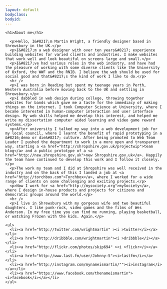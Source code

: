 ```yaml
---
layout: default
bodyclass: 
bodyid: 
---
```


    <h1>About me</h1>

      <p>Hello, I&#8217;m Martin Wright, a friendly designer based in Shrewsbury in the UK.</p>
      <p>I&#8217;m a web designer with over ten years&#8217; experience building websites for varied clients and industries. I make websites that work well and look beautiful on screens large and small.</p>
      <p>I&#8217;ve had various roles in the web industry, and have had the pleasure of working with some diverse clients like the University of Oxford, the WWF and the RNIB. I believe the web should be used for social good and that&#8217;s the kind of work I like to do.</p>
      <hr />
      <p>I was born in Reading but spent my teenage years in Perth, Western Australia before moving back to the UK and settling in Shrewsbury.</p>
      <p>I dabbled in web design during college, throwing together websites for bands which gave me a taste for the immediacy of making things on the internet. I took Computer Science at University, where I became interested in human-computer interaction and user interface design. My web skills helped me develop this interest, and helped me write my dissertation computer aided learning and video game reward systems.</p>
      <p>After university I talked my way into a web development job for my local council, where I learnt the benefit of rapid prototyping in a &#8216;demo or die&#8217; culture. After being promoted to Web Team Leader I pushed the department to work in a more open and transparent way, starting a <a href="http://shropshire.gov.uk/projectwip">team blog</a> and a public prototype of a <a href="http://new.shropshire.gov.uk">new Shropshire.gov.uk</a>. Happily the team have continued to develop this work and I follow it closely.</p>
      <p>The work my team and I did at Shropshire was well received in the industry and on the back of this I landed a job at <a href="http://torchbox.com">Torchbox</a>, where I worked for a wide range of clients on some challenging and exciting projects.</p>
      <p>Now I work for <a href="http://mysociety.org">mySociety</a>, where I design in-house products and projects for citizens and democratic groups around the world.</p>
      <hr />
      <p>I live in Shrewsbury with my gorgeous wife and two beautiful daughters. I like punk-rock, video games and the films of Wes Anderson. In my free time you can find me running, playing basketball, or watching Frozen with the kids. Again.</p>

    <ul>
      <li><a href="http://twitter.com/wrightmartin" ><i >twitter</i></a></li>
      <li><a href="http://dribbble.com/wrightmartin"><i >dribbble</i></a></li>
      <li><a href="http://flickr.com/photos/skip694" ><i >flickr</i></a></li>
      <li><a href="http://www.last.fm/user/Johnny-5"><i>lastfm</i></a></li>
      <li><a href="http://instagram.com/mynameismartin/""><i>instagram</i></a></li>
      <li><a href="https://www.facebook.com/thenameismartin"><i>facebook</i></a></li>
    </ul>
